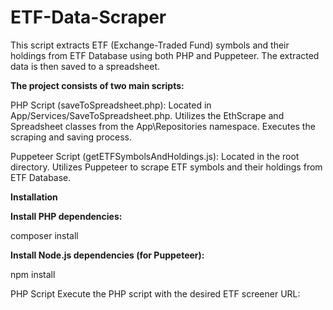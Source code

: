 # ETF-Data-Scraper

This script extracts ETF (Exchange-Traded Fund) symbols and their holdings from ETF Database 
using both PHP and Puppeteer. The extracted data is then saved to a spreadsheet.

**The project consists of two main scripts:**

PHP Script (saveToSpreadsheet.php):
Located in App/Services/SaveToSpreadsheet.php.
Utilizes the EthScrape and Spreadsheet classes from the App\Repositories namespace.
Executes the scraping and saving process.

Puppeteer Script (getETFSymbolsAndHoldings.js):
Located in the root directory.
Utilizes Puppeteer to scrape ETF symbols and their holdings from ETF Database.

**Installation**

**Install PHP dependencies:**

composer install

**Install Node.js dependencies (for Puppeteer):**

npm install


PHP Script
Execute the PHP script with the desired ETF screener URL:
